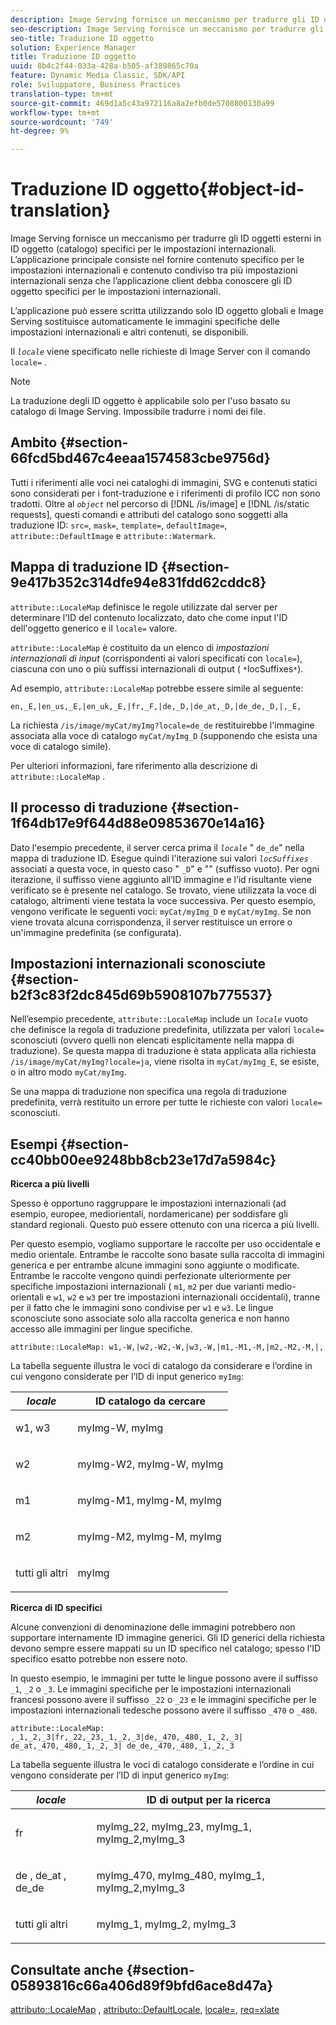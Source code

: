 ```yaml
---
description: Image Serving fornisce un meccanismo per tradurre gli ID oggetti esterni in ID oggetto (catalogo) specifici per le impostazioni internazionali. L’applicazione principale consiste nel fornire contenuto specifico per le impostazioni internazionali e contenuto condiviso tra più impostazioni internazionali senza che l’applicazione client debba conoscere gli ID oggetto specifici per le impostazioni internazionali.
seo-description: Image Serving fornisce un meccanismo per tradurre gli ID oggetti esterni in ID oggetto (catalogo) specifici per le impostazioni internazionali. L’applicazione principale consiste nel fornire contenuto specifico per le impostazioni internazionali e contenuto condiviso tra più impostazioni internazionali senza che l’applicazione client debba conoscere gli ID oggetto specifici per le impostazioni internazionali.
seo-title: Traduzione ID oggetto
solution: Experience Manager
title: Traduzione ID oggetto
uuid: 8b4c2f44-033a-428a-b505-af389865c70a
feature: Dynamic Media Classic, SDK/API
role: Sviluppatore, Business Practices
translation-type: tm+mt
source-git-commit: 469d1a5c43a972116a8a2efb0de5708800130a99
workflow-type: tm+mt
source-wordcount: '749'
ht-degree: 9%

---
```



# Traduzione ID oggetto{#object-id-translation}

Image Serving fornisce un meccanismo per tradurre gli ID oggetti esterni in ID oggetto (catalogo) specifici per le impostazioni internazionali. L’applicazione principale consiste nel fornire contenuto specifico per le impostazioni internazionali e contenuto condiviso tra più impostazioni internazionali senza che l’applicazione client debba conoscere gli ID oggetto specifici per le impostazioni internazionali.

L’applicazione può essere scritta utilizzando solo ID oggetto globali e Image Serving sostituisce automaticamente le immagini specifiche delle impostazioni internazionali e altri contenuti, se disponibili.

Il *`locale`* viene specificato nelle richieste di Image Server con il comando `locale=` .

>[!NOTE]
>
>La traduzione degli ID oggetto è applicabile solo per l&#39;uso basato su catalogo di Image Serving. Impossibile tradurre i nomi dei file.

## Ambito {#section-66fcd5bd467c4eeaa1574583cbe9756d}

Tutti i riferimenti alle voci nei cataloghi di immagini, SVG e contenuti statici sono considerati per i font-traduzione e i riferimenti di profilo ICC non sono tradotti. Oltre al *`object`* nel percorso di [!DNL /is/image] e [!DNL /is/static requests], questi comandi e attributi del catalogo sono soggetti alla traduzione ID: `src=`, `mask=`, `template=`, `defaultImage=`, `attribute::DefaultImage` e `attribute::Watermark`.

## Mappa di traduzione ID {#section-9e417b352c314dfe94e831fdd62cddc8}

`attribute::LocaleMap` definisce le regole utilizzate dal server per determinare l&#39;ID del contenuto localizzato, dato che come input l&#39;ID dell&#39;oggetto generico e il  `locale=` valore.

`attribute::LocaleMap` è costituito da un elenco di  *impostazioni internazionali di input*  (corrispondenti ai valori specificati con  `locale=`), ciascuna con uno o più suffissi internazionali di output (  `*`locSuffixes`*`).

Ad esempio, `attribute::LocaleMap` potrebbe essere simile al seguente:

`en,_E,|en_us,_E,|en_uk,_E,|fr,_F,|de,_D,|de_at,_D,|de_de,_D,|,_E,`

La richiesta `/is/image/myCat/myImg?locale=de_de` restituirebbe l&#39;immagine associata alla voce di catalogo `myCat/myImg_D` (supponendo che esista una voce di catalogo simile).

Per ulteriori informazioni, fare riferimento alla descrizione di `attribute::LocaleMap` .

## Il processo di traduzione {#section-1f64db17e9f644d88e09853670e14a16}

Dato l&#39;esempio precedente, il server cerca prima il *`locale`* &quot; `de_de`&quot; nella mappa di traduzione ID. Esegue quindi l&#39;iterazione sui valori *`locSuffixes`* associati a questa voce, in questo caso &quot; `_D`&quot; e &quot;&quot; (suffisso vuoto). Per ogni iterazione, il suffisso viene aggiunto all’ID immagine e l’id risultante viene verificato se è presente nel catalogo. Se trovato, viene utilizzata la voce di catalogo, altrimenti viene testata la voce successiva. Per questo esempio, vengono verificate le seguenti voci: `myCat/myImg_D` e `myCat/myImg`. Se non viene trovata alcuna corrispondenza, il server restituisce un errore o un&#39;immagine predefinita (se configurata).

## Impostazioni internazionali sconosciute {#section-b2f3c83f2dc845d69b5908107b775537}

Nell’esempio precedente, `attribute::LocaleMap` include un *`locale`* vuoto che definisce la regola di traduzione predefinita, utilizzata per valori `locale=` sconosciuti (ovvero quelli non elencati esplicitamente nella mappa di traduzione). Se questa mappa di traduzione è stata applicata alla richiesta `/is/image/myCat/myImg?locale=ja`, viene risolta in `myCat/myImg_E`, se esiste, o in altro modo `myCat/myImg`.

Se una mappa di traduzione non specifica una regola di traduzione predefinita, verrà restituito un errore per tutte le richieste con valori `locale=` sconosciuti.

## Esempi {#section-cc40bb00ee9248bb8cb23e17d7a5984c}

**Ricerca a più livelli**

Spesso è opportuno raggruppare le impostazioni internazionali (ad esempio, europee, mediorientali, nordamericane) per soddisfare gli standard regionali. Questo può essere ottenuto con una ricerca a più livelli.

Per questo esempio, vogliamo supportare le raccolte per uso occidentale e medio orientale. Entrambe le raccolte sono basate sulla raccolta di immagini generica e per entrambe alcune immagini sono aggiunte o modificate. Entrambe le raccolte vengono quindi perfezionate ulteriormente per specifiche impostazioni internazionali ( `m1`, `m2` per due varianti medio-orientali e `w1`, `w2` e `w3` per tre impostazioni internazionali occidentali), tranne per il fatto che le immagini sono condivise per `w1` e `w3`. Le lingue sconosciute sono associate solo alla raccolta generica e non hanno accesso alle immagini per lingue specifiche.

`attribute::LocaleMap: w1,-W,|w2,-W2,-W,|w3,-W,|m1,-M1,-M,|m2,-M2,-M,|,`

La tabella seguente illustra le voci di catalogo da considerare e l’ordine in cui vengono considerate per l’ID di input generico `myImg`:

<table id="table_97EB13E3DB9B48D3A4184D5ECC8E9F86"> 
 <thead> 
  <tr> 
   <th class="entry"> <b> <i>locale</i> </b> </th> 
   <th class="entry"> <b>ID catalogo da cercare</b> </th> 
  </tr> 
 </thead>
 <tbody> 
  <tr> 
   <td> <p> <span class="codeph"> w1, w3 </span> </p> </td> 
   <td> <p> <span class="codeph"> myImg-W, myImg </span> </p> </td> 
  </tr> 
  <tr> 
   <td> <p> <span class="codeph"> w2 </span> </p> </td> 
   <td> <p> <span class="codeph"> myImg-W2, myImg-W, myImg </span> </p> </td> 
  </tr> 
  <tr> 
   <td> <p> <span class="codeph"> m1 </span> </p> </td> 
   <td> <p> <span class="codeph"> myImg-M1, myImg-M, myImg </span> </p> </td> 
  </tr> 
  <tr> 
   <td> <p> <span class="codeph"> m2 </span> </p> </td> 
   <td> <p> <span class="codeph"> myImg-M2, myImg-M, myImg </span> </p> </td> 
  </tr> 
  <tr> 
   <td> <p>tutti gli altri </p> </td> 
   <td> <p> <span class="codeph"> myImg  </span> </p> </td> 
  </tr> 
 </tbody> 
</table>

**Ricerca di ID specifici**

Alcune convenzioni di denominazione delle immagini potrebbero non supportare internamente ID immagine generici. Gli ID generici della richiesta devono sempre essere mappati su un ID specifico nel catalogo; spesso l&#39;ID specifico esatto potrebbe non essere noto.

In questo esempio, le immagini per tutte le lingue possono avere il suffisso `_1`, `_2` o `_3`. Le immagini specifiche per le impostazioni internazionali francesi possono avere il suffisso `_22` o `_23` e le immagini specifiche per le impostazioni internazionali tedesche possono avere il suffisso `_470` o `_480`.

`attribute::LocaleMap: ,_1,_2,_3|fr,_22,_23,_1,_2,_3|de,_470,_480,_1,_2,_3| de_at,_470,_480,_1,_2,_3| de_de,_470,_480,_1,_2,_3`

La tabella seguente illustra le voci di catalogo considerate e l’ordine in cui vengono considerate per l’ID di input generico `myImg`:

<table id="table_A7EE4AA0F1C24284B83CC4B40622D24F"> 
 <thead> 
  <tr> 
   <th class="entry"> <b> <i>locale</i> </b> </th> 
   <th class="entry"> <b>ID di output per la ricerca</b> </th> 
  </tr> 
 </thead>
 <tbody> 
  <tr> 
   <td> <p> <span class="codeph"> fr </span> </p> </td> 
   <td> <p> <span class="codeph"> myImg_22, myImg_23, myImg_1, myImg_2,myImg_3 </span> </p> </td> 
  </tr> 
  <tr> 
   <td> <p> <span class="codeph"> de  </span>,  <span class="codeph"> de_at  </span>,  <span class="codeph"> de_de  </span> </p> </td> 
   <td> <p> <span class="codeph"> myImg_470, myImg_480, myImg_1, myImg_2,myImg_3 </span> </p> </td> 
  </tr> 
  <tr> 
   <td> <p>tutti gli altri </p> </td> 
   <td> <p> <span class="codeph"> myImg_1, myImg_2, myImg_3 </span> </p> </td> 
  </tr> 
 </tbody> 
</table>

## Consultate anche {#section-05893816c66a406d89f9bfd6ace8d47a}

[attributo::LocaleMap](../../../../../is-api/image-catalog/image-serving-api-ref/c-image-catalog-reference/c-attributes-reference/r-localemap.md#reference-49bbf598f8ea47c3a563755cef306318) ,  [attributo::DefaultLocale](../../../../../is-api/image-catalog/image-serving-api-ref/c-image-catalog-reference/c-attributes-reference/r-defaultlocale.md#reference-69462ad9923f464f80c2c012342a6b6b),  [locale=](../../../../../is-api/http-ref/image-serving-api-ref/c-http-protocol-reference/c-command-reference/r-locale.md#reference-8a846b2fbc004a12821b956ed3b25cfb),  [req=xlate](../../../../../is-api/http-ref/image-serving-api-ref/c-http-protocol-reference/c-command-reference/r-req/r-req.md#reference-907cdb4a97034db7ad94695f25552e76)
